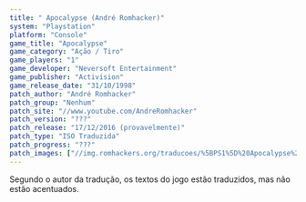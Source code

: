 ```yaml
---
title: " Apocalypse (André Romhacker)"
system: "Playstation"
platform: "Console"
game_title: "Apocalypse"
game_category: "Ação / Tiro"
game_players: "1"
game_developer: "Neversoft Entertainment"
game_publisher: "Activision"
game_release_date: "31/10/1998"
patch_author: "André Romhacker"
patch_group: "Nenhum"
patch_site: "//www.youtube.com/AndreRomhacker"
patch_version: "???"
patch_release: "17/12/2016 (provavelmente)"
patch_type: "ISO Traduzida"
patch_progress: "???"
patch_images: ["//img.romhackers.org/traducoes/%5BPS1%5D%20Apocalypse%20-%20Andr%C3%A9%20Romhacker%20-%201.jpg","//img.romhackers.org/traducoes/%5BPS1%5D%20Apocalypse%20-%20Andr%C3%A9%20Romhacker%20-%202.jpg","//img.romhackers.org/traducoes/%5BPS1%5D%20Apocalypse%20-%20Andr%C3%A9%20Romhacker%20-%203.jpg"]
---
```

Segundo o autor da tradução, os textos do jogo estão traduzidos, mas não estão acentuados.